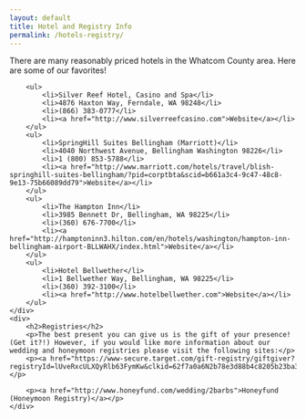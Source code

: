 ```yaml
---
layout: default
title: Hotel and Registry Info
permalink: /hotels-registry/
---
```


<div class="col-md-12">
    <div>
        <p>There are many reasonably priced hotels in the Whatcom County area. Here are some of our favorites!</p>

        <ul>
            <li>Silver Reef Hotel, Casino and Spa</li>
            <li>4876 Haxton Way, Ferndale, WA 98248</li>
            <li>(866) 383-0777</li>
            <li><a href="http://www.silverreefcasino.com">Website</a></li>
        </ul>
        <ul>    
            <li>SpringHill Suites Bellingham (Marriott)</li>
            <li>4040 Northwest Avenue, Bellingham Washington 98226</li>
            <li>1 (800) 853-5788</li>
            <li><a href="http://www.marriott.com/hotels/travel/blish-springhill-suites-bellingham/?pid=corptbta&scid=b661a3c4-9c47-48c8-9e13-75b66089dd79">Website</a></li>
        </ul>
        <ul>
            <li>The Hampton Inn</li>
            <li>3985 Bennett Dr, Bellingham, WA 98225</li>
            <li>(360) 676-7700</li>
            <li><a href="http://hamptoninn3.hilton.com/en/hotels/washington/hampton-inn-bellingham-airport-BLLWAHX/index.html">Website</a></li>
        </ul>
        <ul>
            <li>Hotel Bellwether</li>
            <li>1 Bellwether Way, Bellingham, WA 98225</li>
            <li>(360) 392-3100</li>
            <li><a href="http://www.hotelbellwether.com">Website</a></li>
        </ul>
    </div>
    <div>
        <h2>Registries</h2>
        <p>The best present you can give us is the gift of your presence! (Get it?!) However, if you would like more information about our wedding and honeymoon registries please visit the following sites:</p>
        <p><a href="https://www-secure.target.com/gift-registry/giftgiver?registryId=lUveRxcULXQyRlb63FymKw&clkid=62f7a0a6N2b78e3d88b4c8205b23ba37d&lnm=81938&afid=The+Knot%2C+Inc.+and+Subsidiaries&ref=tgt_adv_xasd0002">Target</a></p>

        <p><a href="http://www.honeyfund.com/wedding/2barbs">Honeyfund (Honeymoon Registry)</a></p>
    </div>
</div>
